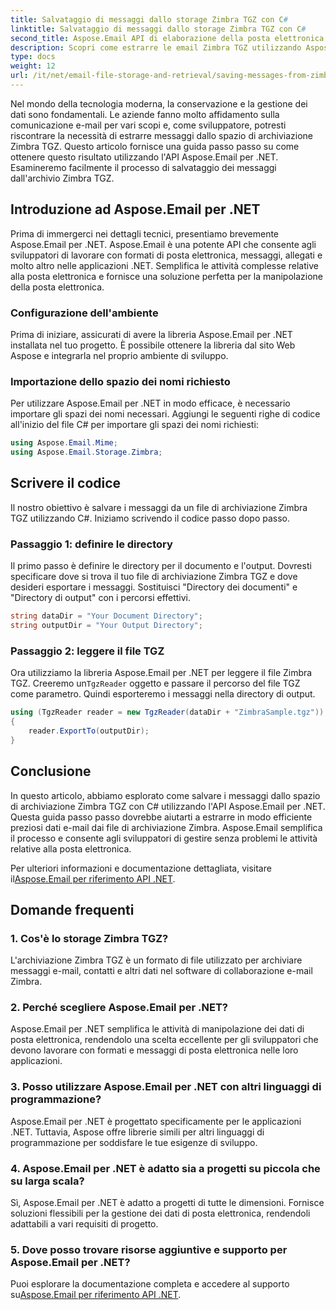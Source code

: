 ```yaml
---
title: Salvataggio di messaggi dallo storage Zimbra TGZ con C#
linktitle: Salvataggio di messaggi dallo storage Zimbra TGZ con C#
second_title: Aspose.Email API di elaborazione della posta elettronica .NET
description: Scopri come estrarre le email Zimbra TGZ utilizzando Aspose.Email per .NET. Guida passo passo con codice sorgente per una gestione efficiente della posta elettronica.
type: docs
weight: 12
url: /it/net/email-file-storage-and-retrieval/saving-messages-from-zimbra-tgz-storage-with-csharp/
---
```


Nel mondo della tecnologia moderna, la conservazione e la gestione dei dati sono fondamentali. Le aziende fanno molto affidamento sulla comunicazione e-mail per vari scopi e, come sviluppatore, potresti riscontrare la necessità di estrarre messaggi dallo spazio di archiviazione Zimbra TGZ. Questo articolo fornisce una guida passo passo su come ottenere questo risultato utilizzando l'API Aspose.Email per .NET. Esamineremo facilmente il processo di salvataggio dei messaggi dall'archivio Zimbra TGZ.

## Introduzione ad Aspose.Email per .NET

Prima di immergerci nei dettagli tecnici, presentiamo brevemente Aspose.Email per .NET. Aspose.Email è una potente API che consente agli sviluppatori di lavorare con formati di posta elettronica, messaggi, allegati e molto altro nelle applicazioni .NET. Semplifica le attività complesse relative alla posta elettronica e fornisce una soluzione perfetta per la manipolazione della posta elettronica.

### Configurazione dell'ambiente

Prima di iniziare, assicurati di avere la libreria Aspose.Email per .NET installata nel tuo progetto. È possibile ottenere la libreria dal sito Web Aspose e integrarla nel proprio ambiente di sviluppo.

### Importazione dello spazio dei nomi richiesto

Per utilizzare Aspose.Email per .NET in modo efficace, è necessario importare gli spazi dei nomi necessari. Aggiungi le seguenti righe di codice all'inizio del file C# per importare gli spazi dei nomi richiesti:

```csharp
using Aspose.Email.Mime;
using Aspose.Email.Storage.Zimbra;
```

## Scrivere il codice

Il nostro obiettivo è salvare i messaggi da un file di archiviazione Zimbra TGZ utilizzando C#. Iniziamo scrivendo il codice passo dopo passo.

### Passaggio 1: definire le directory

Il primo passo è definire le directory per il documento e l'output. Dovresti specificare dove si trova il tuo file di archiviazione Zimbra TGZ e dove desideri esportare i messaggi. Sostituisci "Directory dei documenti" e "Directory di output" con i percorsi effettivi.

```csharp
string dataDir = "Your Document Directory";
string outputDir = "Your Output Directory";
```

### Passaggio 2: leggere il file TGZ

 Ora utilizziamo la libreria Aspose.Email per .NET per leggere il file Zimbra TGZ. Creeremo un`TgzReader` oggetto e passare il percorso del file TGZ come parametro. Quindi esporteremo i messaggi nella directory di output.

```csharp
using (TgzReader reader = new TgzReader(dataDir + "ZimbraSample.tgz"))
{
    reader.ExportTo(outputDir);
}
```

## Conclusione

In questo articolo, abbiamo esplorato come salvare i messaggi dallo spazio di archiviazione Zimbra TGZ con C# utilizzando l'API Aspose.Email per .NET. Questa guida passo passo dovrebbe aiutarti a estrarre in modo efficiente preziosi dati e-mail dai file di archiviazione Zimbra. Aspose.Email semplifica il processo e consente agli sviluppatori di gestire senza problemi le attività relative alla posta elettronica.

 Per ulteriori informazioni e documentazione dettagliata, visitare il[Aspose.Email per riferimento API .NET](https://reference.aspose.com/email/net/).

## Domande frequenti

### 1. Cos'è lo storage Zimbra TGZ?

L'archiviazione Zimbra TGZ è un formato di file utilizzato per archiviare messaggi e-mail, contatti e altri dati nel software di collaborazione e-mail Zimbra.

### 2. Perché scegliere Aspose.Email per .NET?

Aspose.Email per .NET semplifica le attività di manipolazione dei dati di posta elettronica, rendendolo una scelta eccellente per gli sviluppatori che devono lavorare con formati e messaggi di posta elettronica nelle loro applicazioni.

### 3. Posso utilizzare Aspose.Email per .NET con altri linguaggi di programmazione?

Aspose.Email per .NET è progettato specificamente per le applicazioni .NET. Tuttavia, Aspose offre librerie simili per altri linguaggi di programmazione per soddisfare le tue esigenze di sviluppo.

### 4. Aspose.Email per .NET è adatto sia a progetti su piccola che su larga scala?

Sì, Aspose.Email per .NET è adatto a progetti di tutte le dimensioni. Fornisce soluzioni flessibili per la gestione dei dati di posta elettronica, rendendoli adattabili a vari requisiti di progetto.

### 5. Dove posso trovare risorse aggiuntive e supporto per Aspose.Email per .NET?

Puoi esplorare la documentazione completa e accedere al supporto su[Aspose.Email per riferimento API .NET](https://reference.aspose.com/email/net/).